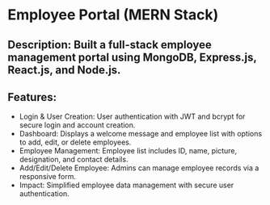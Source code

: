 # Employee Portal (MERN Stack)

## Description: Built a full-stack employee management portal using MongoDB, Express.js, React.js, and Node.js.

## Features:

- Login & User Creation: User authentication with JWT and bcrypt for secure login and account creation.
- Dashboard: Displays a welcome message and employee list with options to add, edit, or delete employees.
- Employee Management: Employee list includes ID, name, picture, designation, and contact details.
- Add/Edit/Delete Employee: Admins can manage employee records via a responsive form.
- Impact: Simplified employee data management with secure user authentication.
